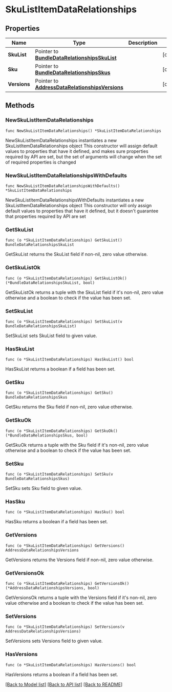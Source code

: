 # SkuListItemDataRelationships

## Properties

Name | Type | Description | Notes
------------ | ------------- | ------------- | -------------
**SkuList** | Pointer to [**BundleDataRelationshipsSkuList**](BundleDataRelationshipsSkuList.md) |  | [optional] 
**Sku** | Pointer to [**BundleDataRelationshipsSkus**](BundleDataRelationshipsSkus.md) |  | [optional] 
**Versions** | Pointer to [**AddressDataRelationshipsVersions**](AddressDataRelationshipsVersions.md) |  | [optional] 

## Methods

### NewSkuListItemDataRelationships

`func NewSkuListItemDataRelationships() *SkuListItemDataRelationships`

NewSkuListItemDataRelationships instantiates a new SkuListItemDataRelationships object
This constructor will assign default values to properties that have it defined,
and makes sure properties required by API are set, but the set of arguments
will change when the set of required properties is changed

### NewSkuListItemDataRelationshipsWithDefaults

`func NewSkuListItemDataRelationshipsWithDefaults() *SkuListItemDataRelationships`

NewSkuListItemDataRelationshipsWithDefaults instantiates a new SkuListItemDataRelationships object
This constructor will only assign default values to properties that have it defined,
but it doesn't guarantee that properties required by API are set

### GetSkuList

`func (o *SkuListItemDataRelationships) GetSkuList() BundleDataRelationshipsSkuList`

GetSkuList returns the SkuList field if non-nil, zero value otherwise.

### GetSkuListOk

`func (o *SkuListItemDataRelationships) GetSkuListOk() (*BundleDataRelationshipsSkuList, bool)`

GetSkuListOk returns a tuple with the SkuList field if it's non-nil, zero value otherwise
and a boolean to check if the value has been set.

### SetSkuList

`func (o *SkuListItemDataRelationships) SetSkuList(v BundleDataRelationshipsSkuList)`

SetSkuList sets SkuList field to given value.

### HasSkuList

`func (o *SkuListItemDataRelationships) HasSkuList() bool`

HasSkuList returns a boolean if a field has been set.

### GetSku

`func (o *SkuListItemDataRelationships) GetSku() BundleDataRelationshipsSkus`

GetSku returns the Sku field if non-nil, zero value otherwise.

### GetSkuOk

`func (o *SkuListItemDataRelationships) GetSkuOk() (*BundleDataRelationshipsSkus, bool)`

GetSkuOk returns a tuple with the Sku field if it's non-nil, zero value otherwise
and a boolean to check if the value has been set.

### SetSku

`func (o *SkuListItemDataRelationships) SetSku(v BundleDataRelationshipsSkus)`

SetSku sets Sku field to given value.

### HasSku

`func (o *SkuListItemDataRelationships) HasSku() bool`

HasSku returns a boolean if a field has been set.

### GetVersions

`func (o *SkuListItemDataRelationships) GetVersions() AddressDataRelationshipsVersions`

GetVersions returns the Versions field if non-nil, zero value otherwise.

### GetVersionsOk

`func (o *SkuListItemDataRelationships) GetVersionsOk() (*AddressDataRelationshipsVersions, bool)`

GetVersionsOk returns a tuple with the Versions field if it's non-nil, zero value otherwise
and a boolean to check if the value has been set.

### SetVersions

`func (o *SkuListItemDataRelationships) SetVersions(v AddressDataRelationshipsVersions)`

SetVersions sets Versions field to given value.

### HasVersions

`func (o *SkuListItemDataRelationships) HasVersions() bool`

HasVersions returns a boolean if a field has been set.


[[Back to Model list]](../README.md#documentation-for-models) [[Back to API list]](../README.md#documentation-for-api-endpoints) [[Back to README]](../README.md)


